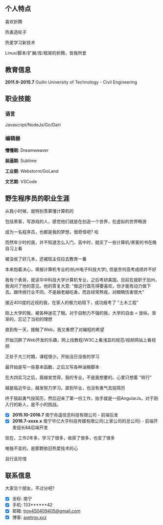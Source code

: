 ## 个人特点

喜欢折腾

热衷造轮子

热爱学习新技术

Linux/脚本/扩展/库/框架的折腾，皆我所爱

## 教育信息

**2011.9-2015.7** Guilin University of Technology - Civil Engineering

## 职业技能

### 语言

Javascript/NodeJs/Go/Dart

### 编辑器

**懵懂期**: Dreamweaver

**装逼期**: Sublime

**工业期**: Webstorm/GoLand

**文艺期**: VSCode

## 野生程序员的职业生涯

从我小时候，就特别羡慕懂计算机的

包括黑客，写游戏的人，感觉他们就是在创造一个世界，在虚拟的世界畅游

成为一名程序员，也都是我的梦想，很奇怪吧? 哈

而然年少时的我，并不知道怎么入门，高中时，就买了一些计算机/黑客的书在晚自习上看

被没收了好几本，还被班主任拉去教育一番

本来抱着决心，填报计算机专业的(杭州电子科技大学), 但是奈何高考成绩并不好

我有个表哥，就读华中科技大学计算机专业，之后考研美国，目前在就职于加州，我询问了他的意见。他的答复大意: "做这行首先得要喜欢，你才能有动力做下去。跟传统行业不同，不是越老越吃香，而且经常熬夜。对眼睛伤害很大"

接近400度的近视的我，在家人的极力劝阻下，成功报考了 "土木工程"

刚上大学的我，被各种迷花了眼。对于自制力不强的我，大学的自由 = 放纵。渐渐的，忘记了当初的理想

直到有一天，接触了Web，我又重燃了对编程的希望

开始沉醉了Web开发的乐趣，网上找教程/W3C上看浅显的规范/视频网站上看视频

正处于大三时期，课程很少。开始没日没夜的学习

最开始是写一些基本函数，之后又写各种油猴脚本

在大四实习之后，我越发觉得，我的专业，不是我想要的。心里只想着 "转行"

越是临近毕业，越发努力学习。直到毕业，也没有勇气去投简历

终于鼓起勇气投简历，然后迎来了第一份工作，抬手就是一招AngularJs。对于刚入行的新人，是不小的挑战。

- [x] **2015.10-2016.7** 南宁舟遥信息科技有限公司 - 前端后发
- [x] **2016.7-xxxx.x** 南宁华亿大亨科技传媒有限公司(上家公司的总公司) - 前端开发组长&&后端开发

现在，工作2年多，学习了很多，收获了很多，也变了很多

唯独不变的，是那颗依旧热爱技术的心

且行且珍惜

## 联系信息

大家交个朋友，不过分吧?

- [x] 坐标: 南宁
- [x] 手机: 133******42
- [x] 邮箱: troy450409405@gmail.com
- [x] 博客: [axetroy.xyz](http://axetroy.xyz)
